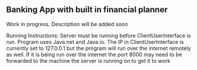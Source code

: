 ## Banking App with built in financial planner

Work in progress. Description will be added soon

Running Instructions: Server must be running before ClientUserInterface is run. Program uses Java.net and Java.io. The IP in ClientUserInterface is currently set to 127.0.0.1 but the program will run over the internet remotely as well. If it is being run over the internet the port 8000 may need to be forwarded to the machine the server is running on to get it to work
